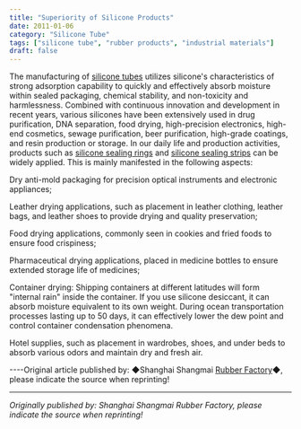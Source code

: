 ```yaml
---
title: "Superiority of Silicone Products"
date: 2011-01-06
category: "Silicone Tube"
tags: ["silicone tube", "rubber products", "industrial materials"]
draft: false
---
```


The manufacturing of [silicone tubes](http://www.smpolymer.com/) utilizes silicone's characteristics of strong adsorption capability to quickly and effectively absorb moisture within sealed packaging, chemical stability, and non-toxicity and harmlessness. Combined with continuous innovation and development in recent years, various silicones have been extensively used in drug purification, DNA separation, food drying, high-precision electronics, high-end cosmetics, sewage purification, beer purification, high-grade coatings, and resin production or storage. In our daily life and production activities, products such as [silicone sealing rings](http://www.smpolymer.com/) and [silicone sealing strips](http://www.smpolymer.com/) can be widely applied. This is mainly manifested in the following aspects:

Dry anti-mold packaging for precision optical instruments and electronic appliances;

Leather drying applications, such as placement in leather clothing, leather bags, and leather shoes to provide drying and quality preservation;

Food drying applications, commonly seen in cookies and fried foods to ensure food crispiness;

Pharmaceutical drying applications, placed in medicine bottles to ensure extended storage life of medicines;

Container drying: Shipping containers at different latitudes will form "internal rain" inside the container. If you use silicone desiccant, it can absorb moisture equivalent to its own weight. During ocean transportation processes lasting up to 50 days, it can effectively lower the dew point and control container condensation phenomena.

Hotel supplies, such as placement in wardrobes, shoes, and under beds to absorb various odors and maintain dry and fresh air.

----Original article published by: ◆Shanghai Shangmai [Rubber Factory](http://www.smpolymer.com/)◆, please indicate the source when reprinting!

---

*Originally published by: Shanghai Shangmai Rubber Factory, please indicate the source when reprinting!*